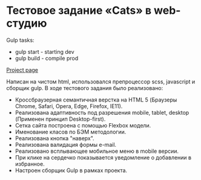 # Тестовое задание «Cats» в web-студию

Gulp tasks:
* gulp start - starting dev
* gulp build - compile prod

[Project page](https://ars28fox.github.io/catsTest/)

Написан на чистом html, использовался препроцессор scss, javascript и сборщик gulp.
В ходе тестового задания было реализовано:

* Кроссбраузерная семантичная верстка на HTML 5 (Браузеры Chrome, Safari, Opera, Edge, Firefox, IE11).
* Реализована адаптивность под разрешения mobile, tablet, desktop (Применен принцип Desktop-first).
* Сетка сайта построена с помощью Flexbox модели.
* Именование класов по БЭМ методологии.
* Реализована кнопка "наверх".
* Реализована валидация формы e-mail.
* Реализовано всплывающее мобильное меню в mobile версии.
* При клике на сердечко показывается уведомление о добавлении в избранное.
* Настроен сборщик Gulp в рамках проекта.

